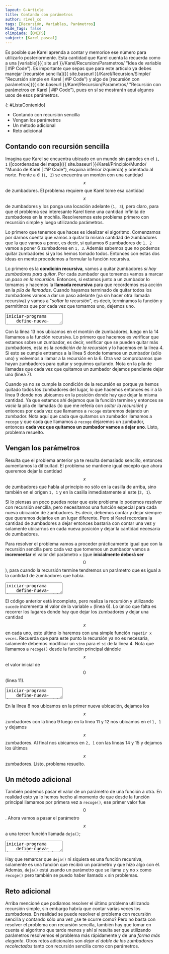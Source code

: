```yaml
---
layout: G-Article
title: Contando con parámetros
author: rivel_co
tags: [Recursión, Variables, Parámetros]
Hide_Tags: false
olimpiada: [OMIPS]
subject: [Karel pascal]
---
```


Es posible que Karel aprenda a contar y memorice ese número para utilizarlo posteriormente. Esta cantidad que Karel cuenta la recuerda como a una [variable]({{ site.url }}/Karel/Recursion/Parametros/ "Idea de variable &vert; #iP Code"). Es importante que sepas que para este artículo ya debes manejar [recursión sencilla]({{ site.baseurl }}/Karel/Recursion/Simple/ "Recursión simple en Karel &vert; #iP Code") y algo de [recursión con parámetros]({{ site.baseurl }}/Karel/Recursion/Parametros/ "Recursión con parámetros en Karel &vert; #iP Code"), pues en sí se mostrarán aquí algunos usos de esos parámetros.

{: #ListaContenido}
- Contando con recursión sencilla
- Vengan los parámetros
- Un método adicional
- Reto adicional

## Contando con recursión sencilla

Imagina que Karel se encuentra ubicado en un mundo sin paredes en el `1, 1` ([coordenadas del mapa]({{ site.baseurl }}/Karel/Principio/Mundo/ "Mundo de Karel &vert; #iP Code"), esquina inferior izquierda) y orientado al norte. Frente a él (`1, 2`) se encuentra un montón con una cantidad $$x$$ de zumbadores. El problema requiere que Karel tome esa cantidad $$x$$ de zumbadores y los ponga una locación adelante (`1, 3`), pero claro, para que el problema sea interesante Karel tiene una cantidad infinita de zumbadores en la mochila. Resolveremos este problema primero con recursión simple y luego utilizando parámetros.

Lo primero que tenemos que haces es idealizar el algoritmo. Comenzamos por darnos cuenta que vamos a quitar la misma cantidad de zumbadores que la que vamos a poner, es decir, si quitamos 6 zumbadores de `1, 2` vamos a poner 6 zumbadores en `1, 3`. Además sabemos que no podemos quitar zumbadores si ya los hemos tomado todos. Entonces con estas dos ideas en mente procedemos a formular la función recursiva.

Lo primero es la **condición recursiva**, vamos a quitar zumbadores *si hay zumbadores para quitar*. Por cada zumbador que tomemos vamos a marcar un *paso en la recursión*. Entonces, si estamos junto a un zumbador lo tomamos y hacemos la **llamada recursiva** para que recordemos esa acción en la *pila de llamadas*. Cuando hayamos terminado de quitar todos los zumbadores vamos a dar un paso adelante (ya sin hacer otra llamada recursiva) y vamos a "*soltar la recursión*", es decir, terminamos la función y permitimos que por cada vez que tomamos uno, dejemos uno.

<textarea class="karelp">
iniciar-programa
    define-nueva-instruccion recoge como
    inicio
        si junto-a-zumbador entonces inicio
            coge-zumbador;
            recoge;
            deja-zumbador;
        fin sino inicio
            avanza;
        fin;
    fin;
    inicia-ejecucion
        avanza;
        recoge;
        apagate;
    termina-ejecucion
finalizar-programa</textarea>

Con la línea 13 nos ubicamos en el montón de zumbadores, luego en la 14 llamamos a la función recursiva. Lo primero que hacemos es verificar que estamos sobre un zumbador, es decir, verificar que se pueden quitar más zumbadores, esta es la *condición de la recursión* y lo hacemos en la línea 4. Si esto se cumple entramos a la línea 5 donde tomamos un zumbador (sólo uno) y volvemos a llamar a la recursión en la 6. Otra vez comprobamos que hayan zumbadores para quitar y seguimos quitando. Nota en la pila de llamadas que cada vez que quitamos un zumbador dejamos pendiente dejar uno (línea 7).

Cuando ya no se cumple la condición de la recursión es porque ya hemos quitado todos los zumbadores del lugar, lo que hacemos entonces es ir a la línea 9 donde nos ubicamos en la posición donde hay que dejar la misma cantidad. Ya que estamos ahí dejamos que la función termine y entonces se *vacíe* la pila de llamadas (lo que me refería con *soltar la recursión*) y entonces por cada vez que llamamos a `recoge` estaremos dejando un zumbador. Nota aquí que cada que quitamos un zumbador llamamos a `recoge` y que cada que llamamos a `recoge` dejaremos un zumbador, entonces **cada vez que quitamos un zumbador vamos a dejar uno**. Listo, problema resuelto.

## Vengan los parámetros

Resulta que el problema anterior ya te resulta demasiado sencillo, entonces aumentamos la dificultad. El problema se mantiene igual excepto que ahora queremos dejar la cantidad $$x$$ de zumbadores que había al principio no sólo en la casilla de arriba, sino también en el origen `1, 1` y en la casilla inmediatamente al este (`2, 1`).

Si lo piensas un poco puedes notar que este problema lo podemos resolver con recursión sencilla, pero necesitamos una función especial para cada nueva ubicación de zumbadores. Es decir, debemos contar y dejar siempre que queramos dejarlos en un lugar diferente. Pero si Karel recordara la cantidad de zumbadores a dejar entonces bastaría con contar una vez y solamente ubicarnos en cada nueva posición y dejar la cantidad necesaria de zumbadores.

Para resolver el problema vamos a proceder prácticamente igual que con la recursión sencilla pero cada vez que tomemos un zumbador vamos a **incrementar** el valor del parámetro `x` (que **inicialmente deberá ser** $$0$$), para cuando la recursión termine tendremos un parámetro que es igual a la cantidad de zumbadores que había.

<textarea class="karelp">
iniciar-programa
    define-nueva-instruccion recoge(x) como
    inicio
        si junto-a-zumbador entonces inicio
            coge-zumbador;
            recoge(sucede(x));
        fin;
    fin;
    inicia-ejecucion
        avanza;
        recoge(0);
        apagate;
    termina-ejecucion
finalizar-programa</textarea>

El código anterior está incompleto, pero realiza la recursión y utilizando `sucede` incrementa el valor de la variable  `x` (línea 6). Lo único que falta es recorrer los lugares donde hay que dejar los zumbadores y dejar una cantidad $$x$$ en cada uno, esto último lo haremos con una simple función `repetir x veces`. Recuerda que para este punto la recursión ya no es necesaria, solamente debemos modificar un `sino` para el `si` de la línea 4. Nota que llamamos a `recoge()` desde la función principal dándole $$x$$ el valor inicial de $$0$$ (línea 11).

<textarea class="karelp">
iniciar-programa
    define-nueva-instruccion recoge(x) como
    inicio
        si junto-a-zumbador entonces inicio
            coge-zumbador;
            recoge(sucede(x));
        fin sino inicio
            avanza;
            repetir x veces deja-zumbador;

            mientras no-orientado-al-sur hacer gira-izquierda;
            mientras frente-libre hacer avanza;
            repetir x veces deja-zumbador;

            mientras no-orientado-al-este hacer gira-izquierda;
            avanza;
            repetir x veces deja-zumbador;
        fin;
    fin;
    inicia-ejecucion
        avanza;
        recoge(0);
        apagate;
    termina-ejecucion
finalizar-programa</textarea>

En la línea 8 nos ubicamos en la primer nueva ubicación, dejamos los $$x$$ zumbadores con la línea 9 luego en la línea 11 y 12 nos ubicamos en el `1, 1` y dejamos $$x$$ zumbadores. Al final nos ubicamos en `2, 1` con las líneas 14 y 15 y dejamos los últimos $$x$$ zumbadores. Listo, problema resuelto.

## Un método adicional

También podemos pasar el valor de un parámetro de una función a otra. En realidad esto ya lo hemos hecho al momento de que desde la función principal llamamos por primera vez a `recoge()`, ese primer valor fue $$0$$. Ahora vamos a pasar el parámetro $$x$$ a una tercer función llamada `deja()`;

<textarea class="karelp">
iniciar-programa
    define-nueva-instruccion deja(z) como inicio
        avanza;
        repetir z veces deja-zumbador;

        mientras no-orientado-al-sur hacer gira-izquierda;
        mientras frente-libre hacer avanza;
        repetir z veces deja-zumbador;

        mientras no-orientado-al-este hacer gira-izquierda;
        avanza;
        repetir z veces deja-zumbador;
    fin;

    define-nueva-instruccion recoge(x) como
    inicio
        si junto-a-zumbador entonces inicio
            coge-zumbador;
            recoge(sucede(x));
        fin sino inicio
            deja(x);
        fin;
    fin;
    inicia-ejecucion
        avanza;
        recoge(0);
        apagate;
    termina-ejecucion
finalizar-programa</textarea>

Hay que remarcar que `deja()` ni siquiera es una función recursiva, solamente es una función que recibió un parámetro y que hizo algo con él. Además, `deja()` está usando un parámetro que se llama `z` y no `x` como `recoge()` pero también se puedo haber llamado `x` sin problemas.

## Reto adicional

Arriba mencioné que podíamos resolver el último problema utilizando recursión simple, sin embargo habría que contar varias veces los zumbadores. En realidad se puede resolver el problema con recursión sencilla y contando sólo una vez <span>¿se te ocurre como?</span> Pero no basta con resolver el problema con recursión sencilla, también hay que tomar en cuenta el algoritmo que tarde menos y ahí sí resulta ser que utilizando parámetros resolvemos el problema más rápidamente y de una *forma más elegante*. Otros retos adicionales son *dejar el doble de los zumbadores recolectados* tanto con recursión sencilla como con parámetros.